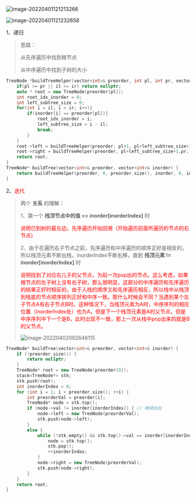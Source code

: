 ![image-20220401121213266](C:\Users\lenovo\AppData\Roaming\Typora\typora-user-images\image-20220401121213266.png)

![image-20220401121232658](C:\Users\lenovo\AppData\Roaming\Typora\typora-user-images\image-20220401121232658.png)





1、递归

> 思路：
>
> 从先序遍历中找到根节点
>
> 从中序遍历中找到子树的大小

```cpp
TreeNode *buildTreeHelper(vector<int>& preorder, int pl, int pr, vector<int>& inorder, int il, int ir){
    if(pl >= pr || il >= ir) return nullptr;
    auto * root = new TreeNode(preorder[pl]);
    int root_idx_inorder = 0;
    int left_subtree_size = 0;
    for(int i = il; i < ir; i++){
        if(inorder[i] == preorder[pl]){
            root_idx_inorder = i;
            left_subtree_size = i - il;
            break;
        }
    }
    root->left = buildTreeHelper(preorder, pl+1, pl+left_subtree_size+1, inorder, il, root_idx_inorder);
    root->right = buildTreeHelper(preorder, pl+left_subtree_size+1,pr, inorder, root_idx_inorder+1, ir);
    return root;
}
TreeNode* buildTree(vector<int>& preorder, vector<int>& inorder) {
    return buildTreeHelper(preorder, 0, preorder.size(), inorder, 0, inorder.size());
}
```

2、<font color="red">迭代</font>

>两个 **关系** 的理解：
>
>1、第一个 **栈顶节点中的值 == inorder[inorderIndex]** 时
>
><font color="red">说明已到树的最左边，先序遍历开始回溯（开始遍历前面所遍历的节点的右节点）</font>
>
>2、由于在遍历右子节点之前，先序遍历和中序遍历的顺序正好是相反的，所以栈顶元素不断出栈，inorderIndex不断右移，直到 **栈顶元素 !=  inorder[inorderIndex]** 时
>
><font color="red">说明找到了对应右儿子的父节点，为前一次pop出的节点。这么考虑，如果根节点的左子树上没有右子树，那么很明显，这部分的中序遍历和先序遍历的结果正好时相反的，由于入栈的顺序又和先序遍历相反，所以栈中从栈顶到栈底的节点顺序排列正好和中序一致。那什么时候会不同？当遇到某个左子节点A有右子节点B时。这种情况下，当栈顶元素为A时，中序序列的相应位置（inorderIndex处）也为A，但是下一个栈顶元素是A的父节点，但是中序序列中下一个是B，此时出现不一致，那上一次从栈中pop出来的就是B的父节点。</font>
>
>![image-20220402092646115](C:\Users\lenovo\AppData\Roaming\Typora\typora-user-images\image-20220402092646115.png)

```cpp
TreeNode* buildTree(vector<int>& preorder, vector<int>& inorder) {
    if (!preorder.size()) {
        return nullptr;
    }
    TreeNode* root = new TreeNode(preorder[0]);
    stack<TreeNode*> stk;
    stk.push(root);
    int inorderIndex = 0;
    for (int i = 1; i < preorder.size(); ++i) {
        int preorderVal = preorder[i];
        TreeNode* node = stk.top();
        if (node->val != inorder[inorderIndex]) { // 继续向左
            node->left = new TreeNode(preorderVal);
            stk.push(node->left);
        }
        else {
            while (!stk.empty() && stk.top()->val == inorder[inorderIndex]) {// 回溯找到右子节点的
                node = stk.top();
                stk.pop();
                ++inorderIndex;
            }
            node->right = new TreeNode(preorderVal);
            stk.push(node->right);
        }
    }
    return root;
}
```

